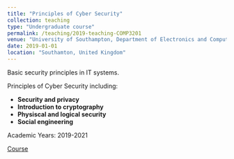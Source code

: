 ```yaml
---
title: "Principles of Cyber Security"
collection: teaching
type: "Undergraduate course"
permalink: /teaching/2019-teaching-COMP3201
venue: "University of Southampton, Department of Electronics and Computer Science"
date: 2019-01-01
location: "Southamton, United Kingdom"
---
```


Basic security principles in IT systems.

Principles of Cyber Security including:

- **Security and privacy**
- **Introduction to cryptography**
- **Physiscal and logical security**
- **Social engineering**

Academic Years: 2019-2021

[Course](https://www.ecs.soton.ac.uk/module/COMP3201/)
